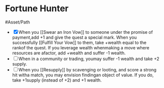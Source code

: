 # Fortune Hunter
#Asset/Path 

- <input type="checkbox" checked>When you [[Swear an Iron Vow]] to someone under the promise of payment,add +1 and give the quest a special mark. When you successfully [[Fulfill Your Vow]] to them, take +wealth equal to the rankof the quest. If you leverage wealth whenmaking a move where resources are afactor, add +wealth and suffer -1 wealth.
- <input type="checkbox">When in a community or trading, youmay suffer -1 wealth and take +2 supply.
- <input type="checkbox">When you [[Resupply]] by scavenging or looting, and score a strong hit witha match, you may envision findingan object of value. If you do, take +1supply (instead of +2) and +1 wealth.